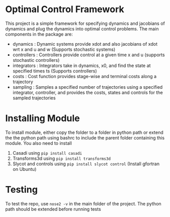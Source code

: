 # Optimal Control Framework
This project is a simple framework for specifying dynamics and jacobians of dynamics and plug the dynamics into optimal control problems. The main components in the package are:

- dynamics    : Dynamic systems provide xdot and also jacobians of xdot wrt x and u and w (Supports stochastic systems)
- controllers : Controllers provide control at a given time x and u (supports stochastic controllers)
- integrators : Integrators take in dynamics, x0, and find the state at specified times ts (Supports controllers)
- costs       : Cost function provides stage-wise and terminal costs along a trajectory
- sampling    : Samples a specified number of trajectories using a specified integrator, controller, and provides the costs, states and controls for the sampled trajectories

# Installing Module
To install module, either copy the folder to a folder in python path or extend the the python path using bashrc to include the parent folder containing this module.
You also need to install
1. Casadi using `pip install casadi`
2. Transforms3d using `pip install transforms3d`
3. Slycot and controls using `pip install slycot control` (Install gfortran on Ubuntu)

# Testing
To test the repo, use `nose2 -v` in the main folder of the project. The python path should be extended before running tests
